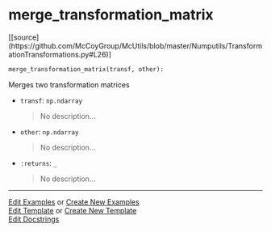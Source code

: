 # <a id="McUtils.Numputils.TransformationTransformations.merge_transformation_matrix">merge_transformation_matrix</a>
<div class="docs-source-link" markdown="1">
[[source](https://github.com/McCoyGroup/McUtils/blob/master/Numputils/TransformationTransformations.py#L26)]
</div>

```python
merge_transformation_matrix(transf, other): 
```
Merges two transformation matrices
- `transf`: `np.ndarray`
    >No description...
- `other`: `np.ndarray`
    >No description...
- `:returns`: `_`
    >No description... 



___

[Edit Examples](https://github.com/McCoyGroup/McUtils/edit/gh-pages/ci/examples/McUtils/Numputils/TransformationTransformations/merge_transformation_matrix.md) or 
[Create New Examples](https://github.com/McCoyGroup/McUtils/new/gh-pages/?filename=ci/examples/McUtils/Numputils/TransformationTransformations/merge_transformation_matrix.md) <br/>
[Edit Template](https://github.com/McCoyGroup/McUtils/edit/gh-pages/ci/docs/McUtils/Numputils/TransformationTransformations/merge_transformation_matrix.md) or 
[Create New Template](https://github.com/McCoyGroup/McUtils/new/gh-pages/?filename=ci/docs/templates/McUtils/Numputils/TransformationTransformations/merge_transformation_matrix.md) <br/>
[Edit Docstrings](https://github.com/McCoyGroup/McUtils/edit/master/Numputils/TransformationTransformations.py#L26?message=Update%20Docs)